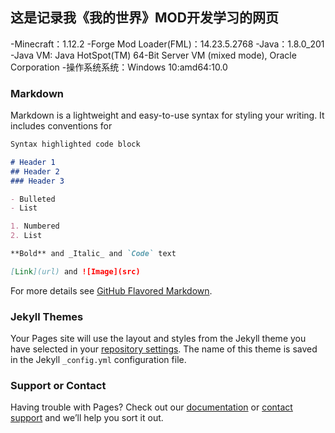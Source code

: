 ## 这是记录我《我的世界》MOD开发学习的网页

 -Minecraft：1.12.2
 -Forge Mod Loader(FML)：14.23.5.2768
 -Java：1.8.0_201
 -Java VM: Java HotSpot(TM) 64-Bit Server VM (mixed mode), Oracle Corporation
 -操作系统系统：Windows 10:amd64:10.0

### Markdown

Markdown is a lightweight and easy-to-use syntax for styling your writing. It includes conventions for

```markdown
Syntax highlighted code block

# Header 1
## Header 2
### Header 3

- Bulleted
- List

1. Numbered
2. List

**Bold** and _Italic_ and `Code` text

[Link](url) and ![Image](src)
```

For more details see [GitHub Flavored Markdown](https://guides.github.com/features/mastering-markdown/).

### Jekyll Themes

Your Pages site will use the layout and styles from the Jekyll theme you have selected in your [repository settings](https://github.com/SingleBone/egod.github.io/settings). The name of this theme is saved in the Jekyll `_config.yml` configuration file.

### Support or Contact

Having trouble with Pages? Check out our [documentation](https://help.github.com/categories/github-pages-basics/) or [contact support](https://github.com/contact) and we’ll help you sort it out.
